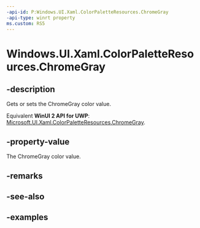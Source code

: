 ```yaml
---
-api-id: P:Windows.UI.Xaml.ColorPaletteResources.ChromeGray
-api-type: winrt property
ms.custom: RS5
---
```


<!-- Property syntax.
public IReference<Color> ChromeGray { get;  set; }
-->

# Windows.UI.Xaml.ColorPaletteResources.ChromeGray

## -description

Gets or sets the ChromeGray color value.

Equivalent **WinUI 2 API for UWP**: [Microsoft.UI.Xaml.ColorPaletteResources.ChromeGray](/windows/winui/api/microsoft.ui.xaml.colorpaletteresources.chromegray).

## -property-value

The ChromeGray color value.

## -remarks

## -see-also

## -examples

